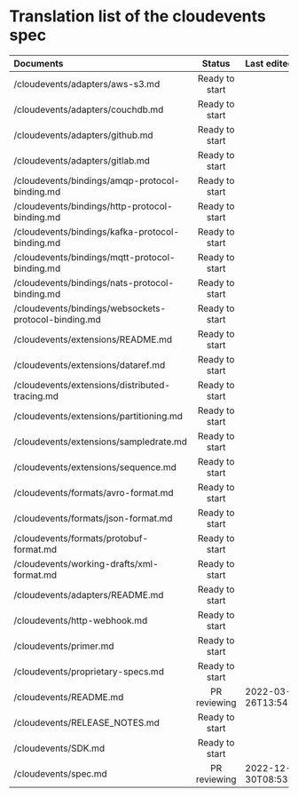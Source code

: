 # Translation list of the cloudevents spec

| Documents   |   Status     |  Last edited |     Version |
| :---------  | :---------: | :---------   |    :---------: |
| /cloudevents/adapters/aws-s3.md |   Ready to start   |       |         |
| /cloudevents/adapters/couchdb.md |   Ready to start   |       |        |
| /cloudevents/adapters/github.md |   Ready to start   |       |          |
| /cloudevents/adapters/gitlab.md |   Ready to start   |       |          |
| /cloudevents/bindings/amqp-protocol-binding.md |   Ready to start   |       |        |
| /cloudevents/bindings/http-protocol-binding.md |   Ready to start   |       |         |
| /cloudevents/bindings/kafka-protocol-binding.md |   Ready to start   |       |         |
| /cloudevents/bindings/mqtt-protocol-binding.md |   Ready to start   |       |         |
| /cloudevents/bindings/nats-protocol-binding.md |   Ready to start   |       |          |
| /cloudevents/bindings/websockets-protocol-binding.md |   Ready to start   |       |         |
| /cloudevents/extensions/README.md |   Ready to start   |       |          |
| /cloudevents/extensions/dataref.md |   Ready to start   |       |          |
| /cloudevents/extensions/distributed-tracing.md |   Ready to start   |       |         |
| /cloudevents/extensions/partitioning.md |   Ready to start   |       |        |
| /cloudevents/extensions/sampledrate.md |   Ready to start   |       |         |
| /cloudevents/extensions/sequence.md |   Ready to start   |       |            |
| /cloudevents/formats/avro-format.md |   Ready to start   |       |            |
| /cloudevents/formats/json-format.md |   Ready to start   |       |            |
| /cloudevents/formats/protobuf-format.md |   Ready to start   |       |        |
| /cloudevents/working-drafts/xml-format.md |   Ready to start   |       |        |
| /cloudevents/adapters/README.md |   Ready to start   |       |          |
| /cloudevents/http-webhook.md |   Ready to start   |       |         |
| /cloudevents/primer.md |   Ready to start   |       |          |
| /cloudevents/proprietary-specs.md |   Ready to start   |       |          |
| /cloudevents/README.md |   PR reviewing   |   2022-03-26T13:54:11.254Z    |     -     |
| /cloudevents/RELEASE_NOTES.md |   Ready to start   |       |     -     |
| /cloudevents/SDK.md |   Ready to start   |       |          |
| /cloudevents/spec.md |   PR reviewing   |    2022-12-30T08:53:56.534Z   |         |
